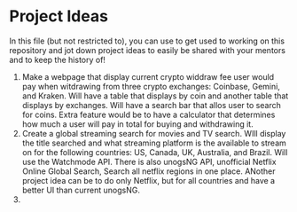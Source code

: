 # Project Ideas

In this file (but not restricted to), you can use to get used to working on this repository and jot down project ideas to easily be shared with your mentors and to keep the history of!

1. Make a webpage that display current crypto widdraw fee user would pay when witdrawing from three crypto exchanges: Coinbase, Gemini, and Kraken. Will have a table that displays by coin and another table that displays by exchanges. Will have a search bar that allos user to search for coins. Extra feature would be to have a calculator that determines how much a user will pay in total for buying and withdrawing it.
2. Create a global streaming search for movies and TV search. WIll display the title searched and what streaming platform is the available to stream on for the following countries: US, Canada, UK, Australia, and Brazil. Will use the Watchmode API. There is also unogsNG API, unofficial Netflix Online Global Search, Search all netflix regions in one place. ANother project idea can be to do only Netflix, but for all countries and have a better UI than current unogsNG.
3. 
